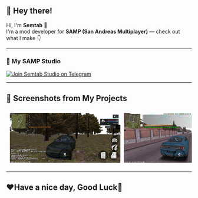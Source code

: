 ## 👋 Hey there!

Hi, I'm **Semtab** 🙌  
I'm a mod developer for **SAMP (San Andreas Multiplayer)** — check out what I make 👇

---

### 🔧 My SAMP Studio

[![Join Semtab Studio on Telegram](https://img.shields.io/badge/-Join%20Semtab%20Studio%20on%20Telegram-2CA5E0?style=for-the-badge&logo=telegram&logoColor=white)](https://t.me/semtabstudio)

---

## 📸 Screenshots from My Projects

<div align="center">

  <div style="display: flex; overflow-x: auto; gap: 10px; padding: 10px;">
    <img src="Pictures/photo_2025-06-28_16-51-48.jpg" width="300" />
    <img src="Pictures/photo_2025-06-30_08-09-01.jpg" width="300" />
    <img src="Pictures/photo_2025-07-21_14-25-13.jpg" width="300" />
  </div>
</div>

---

## ❤️Have a nice day, Good Luck👋
